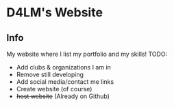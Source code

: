 # D4LM's Website
## Info
My website where I list my portfolio and my skills!
TODO:
* Add clubs & organizations I am in
* Remove still developing
* Add social media/contact me links
* Create website (of course)
* ~~host website~~ (Already on Github)
